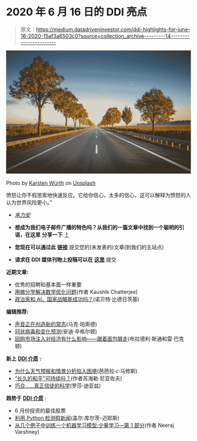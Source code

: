 # 2020 年 6 月 16 日的 DDI 亮点

> 原文：<https://medium.datadriveninvestor.com/ddi-highlights-for-june-16-2020-15af3a6503c0?source=collection_archive---------14----------------------->

![](img/75faef81cc27688c3827d5d56e10b4b1.png)

Photo by [Karsten Würth](https://unsplash.com/@karsten_wuerth?utm_source=medium&utm_medium=referral) on [Unsplash](https://unsplash.com?utm_source=medium&utm_medium=referral)

愤怒让你不假思索地快速反应。它给你信心，太多的信心，这可以解释为愤怒的人认为世界风险更小。”

*   [*朱力安*](https://www.datadriveninvestor.com/2020/05/21/the-difficult-job-of-making-decisions/)

*   **想成为我们电子邮件广播的特色吗？从我们的一篇文章中找到一个聪明的引语，在这里** **分享一下** [**！**](https://bit.ly/3cWp58I)
*   **您现在可以通过此** [**链接**](https://bit.ly/2BLBuPE) 提交您的(未发表的)文章(到我们的主站点)
*   **请求在 DDI 媒体刊物上投稿可以在** [**这里**](https://bit.ly/37l0k4I) 提交

**近期文章:**

*   优秀的招聘和基本面一样重要
*   [用微分学解决数学优化问题](https://www.datadriveninvestor.com/2020/06/15/solving-mathematical-optimization-problems-with-differential-calculus/)(作者 Kaushik Chatterjee)
*   [政治家和 AI。国家战略能成功吗？](https://www.datadriveninvestor.com/2020/06/15/politicians-and-ai-can-national-strategies-succeed/)(诺贝特·比德日茨基)

**编辑推荐:**

*   [声音正在创造新的常态](https://www.datadriveninvestor.com/2020/05/14/voice-is-creating-the-new-normal/)(马克·珀索德)
*   [冠状病毒和变化预测](https://www.datadriveninvestor.com/2020/05/14/coronavirus-and-the-forecast-of-change/)(安迪·辛格尔顿)
*   [回购市场注入对经济有什么影响——跟着面包屑走](https://www.datadriveninvestor.com/2020/05/13/what-repo-market-injections-say-about-the-economy-follow-the-breadcrumbs/)(布拉德利·斯通和雷·巴克顿)

**新上** [**DDI 介质**](https://medium.com/datadriveninvestor) **:**

*   [为什么天气预报和情景分析陷入困境](https://medium.com/datadriveninvestor/why-weather-forecasting-and-scenario-analysis-are-in-trouble-11e31e959951)(芭芭拉·c·马修斯)
*   [“长久的和平”可持续吗？](https://medium.com/datadriveninvestor/is-the-long-peace-sustainable-1ba29697defd)(作者苏海勒·尼亚佐夫)
*   [巧合……真正信徒的科学](https://medium.com/datadriveninvestor/coincidence-the-science-of-the-true-believer-e9230e9bb18c)(罗莎·迪亚兹)

**趋势于** [**DDI 介质**](https://medium.com/datadriveninvestor/trending) :

*   6 月份投资的最佳股票
*   [利用 Python 检测假新闻](https://medium.com/datadriveninvestor/using-python-to-detect-fake-news-7895101aebb8)(盖尔·库尔茨-迈耶斯)
*   [从几个例子中训练一个机器学习模型:少量学习—第 1 部分](https://medium.com/datadriveninvestor/training-a-machine-learning-model-from-a-few-examples-few-shot-learning-part-1-50402ab8dfa5)(作者 Neeraj Varshney)